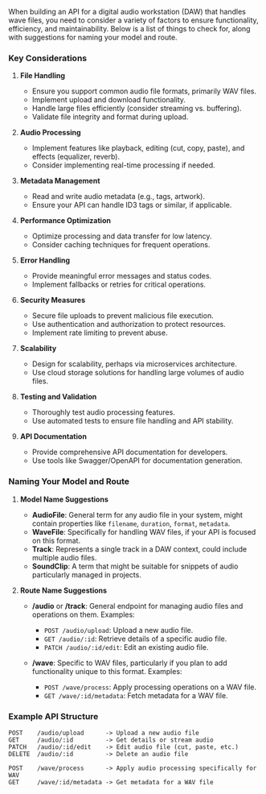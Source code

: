 When building an API for a digital audio workstation (DAW) that handles wave files, you need to consider a variety of factors to ensure functionality, efficiency, and maintainability. Below is a list of things to check for, along with suggestions for naming your model and route.

### Key Considerations

1. **File Handling**

   - Ensure you support common audio file formats, primarily WAV files.
   - Implement upload and download functionality.
   - Handle large files efficiently (consider streaming vs. buffering).
   - Validate file integrity and format during upload.

2. **Audio Processing**

   - Implement features like playback, editing (cut, copy, paste), and effects (equalizer, reverb).
   - Consider implementing real-time processing if needed.

3. **Metadata Management**

   - Read and write audio metadata (e.g., tags, artwork).
   - Ensure your API can handle ID3 tags or similar, if applicable.

4. **Performance Optimization**

   - Optimize processing and data transfer for low latency.
   - Consider caching techniques for frequent operations.

5. **Error Handling**

   - Provide meaningful error messages and status codes.
   - Implement fallbacks or retries for critical operations.

6. **Security Measures**

   - Secure file uploads to prevent malicious file execution.
   - Use authentication and authorization to protect resources.
   - Implement rate limiting to prevent abuse.

7. **Scalability**

   - Design for scalability, perhaps via microservices architecture.
   - Use cloud storage solutions for handling large volumes of audio files.

8. **Testing and Validation**

   - Thoroughly test audio processing features.
   - Use automated tests to ensure file handling and API stability.

9. **API Documentation**
   - Provide comprehensive API documentation for developers.
   - Use tools like Swagger/OpenAPI for documentation generation.

### Naming Your Model and Route

1. **Model Name Suggestions**

   - **AudioFile**: General term for any audio file in your system, might contain properties like `filename`, `duration`, `format`, `metadata`.
   - **WaveFile**: Specifically for handling WAV files, if your API is focused on this format.
   - **Track**: Represents a single track in a DAW context, could include multiple audio files.
   - **SoundClip**: A term that might be suitable for snippets of audio particularly managed in projects.

2. **Route Name Suggestions**

   - **/audio** or **/track**: General endpoint for managing audio files and operations on them. Examples:

     - `POST /audio/upload`: Upload a new audio file.
     - `GET /audio/:id`: Retrieve details of a specific audio file.
     - `PATCH /audio/:id/edit`: Edit an existing audio file.

   - **/wave**: Specific to WAV files, particularly if you plan to add functionality unique to this format. Examples:
     - `POST /wave/process`: Apply processing operations on a WAV file.
     - `GET /wave/:id/metadata`: Fetch metadata for a WAV file.

### Example API Structure

```plaintext
POST    /audio/upload      -> Upload a new audio file
GET     /audio/:id         -> Get details or stream audio
PATCH   /audio/:id/edit    -> Edit audio file (cut, paste, etc.)
DELETE  /audio/:id         -> Delete an audio file

POST    /wave/process      -> Apply audio processing specifically for WAV
GET     /wave/:id/metadata -> Get metadata for a WAV file
```
